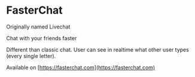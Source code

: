 FasterChat
===

Originally named Livechat

Chat with your friends faster

Different than classic chat. User can see in realtime what other user types (every single letter).

Available on [https://fasterchat.com](https://fasterchat.com)

